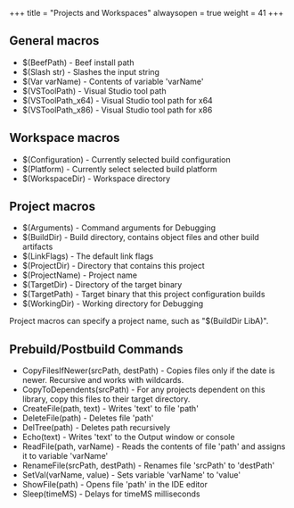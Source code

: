 +++
title = "Projects and Workspaces"
alwaysopen = true
weight = 41
+++

## General macros

- $(BeefPath) - Beef install path
- $(Slash str) - Slashes the input string
- $(Var varName) - Contents of variable 'varName'
- $(VSToolPath) - Visual Studio tool path
- $(VSToolPath_x64) - Visual Studio tool path for x64
- $(VSToolPath_x86) - Visual Studio tool path for x86

## Workspace macros

- $(Configuration) - Currently selected build configuration
- $(Platform) - Currently select selected build platform
- $(WorkspaceDir) - Workspace directory

## Project macros

- $(Arguments) - Command arguments for Debugging
- $(BuildDir) - Build directory, contains object files and other build artifacts
- $(LinkFlags) - The default link flags
- $(ProjectDir) - Directory that contains this project
- $(ProjectName) - Project name
- $(TargetDir) - Directory of the target binary
- $(TargetPath) - Target binary that this project configuration builds
- $(WorkingDir) - Working directory for Debugging

Project macros can specify a project name, such as "$(BuildDir LibA)".

## Prebuild/Postbuild Commands
- CopyFilesIfNewer(srcPath, destPath) - Copies files only if the date is newer. Recursive and works with wildcards.
- CopyToDependents(srcPath) - For any projects dependent on this library, copy this files to their target directory.
- CreateFile(path, text) - Writes 'text' to file 'path'
- DeleteFile(path) - Deletes file 'path'
- DelTree(path) - Deletes path recursively
- Echo(text) - Writes 'text' to the Output window or console
- ReadFile(path, varName) - Reads the contents of file 'path' and assigns it to variable 'varName'
- RenameFile(srcPath, destPath) - Renames file 'srcPath' to 'destPath'
- SetVal(varName, value) - Sets variable 'varName' to 'value'
- ShowFile(path) - Opens file 'path' in the IDE editor
- Sleep(timeMS) - Delays for timeMS milliseconds